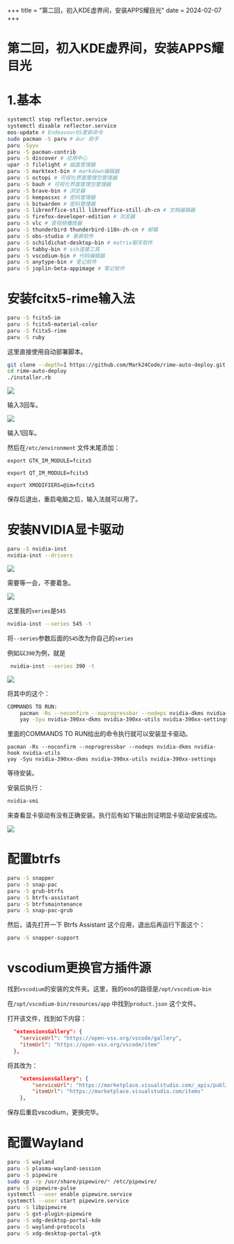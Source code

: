 +++
title = "第二回，初入KDE虚界间，安装APPS耀目光"
date = 2024-02-07
+++

# 第二回，初入KDE虚界间，安装APPS耀目光

# 1.基本

```bash
systemctl stop reflector.service
systemctl disable reflector.service
eos-update # EndeavourOS更新命令
sudo pacman -S paru # Aur 助手
paru -Syyu
paru -S pacman-contrib
paru -S discover # 应用中心
upar -S filelight # 磁盘管理器
paru -S marktext-bin # markdown编辑器
paru -S octopi # 可视化界面管理包管理器
paru -S bauh # 可视化界面管理包管理器
paru -S brave-bin # 浏览器
paru -S keepassxc # 密码管理器
paru -S bitwarden # 密码管理器
paru -S libreoffice-still libreoffice-still-zh-cn # 文档编辑器
paru -S firefox-developer-edition # 浏览器
paru -S vlc # 音视频播放器
paru -S thunderbird thunderbird-i18n-zh-cn # 邮箱
paru -S obs-studio # 录屏软件
paru -S schildichat-desktop-bin # matrix聊天软件
paru -S tabby-bin # ssh连接工具
paru -S vscodium-bin # 代码编辑器
paru -S anytype-bin # 笔记软件
paru -S joplin-beta-appimage # 笔记软件
```

# 安装fcitx5-rime输入法

```bash
paru -S fcitx5-im
paru -S fcitx5-material-color
paru -S fcitx5-rime
paru -S ruby
```

这里直接使用自动部署脚本。

```bash
git clone --depth=1 https://github.com/Mark24Code/rime-auto-deploy.git --branch latest
cd rime-auto-deploy
./installer.rb
```

![](https://img.0pt.icu/learn/linux-trip/2/1.png)

输入3回车。

![](https://img.0pt.icu/learn/linux-trip/2/2.png)

输入1回车。

然后在`/etc/environment` 文件末尾添加：

```/etc/environment
export GTK_IM_MODULE=fcitx5

export QT_IM_MODULE=fcitx5

export XMODIFIERS=@im=fcitx5
```

保存后退出，重启电脑之后，输入法就可以用了。

# 安装NVIDIA显卡驱动

```bash
paru -S nvidia-inst
nvidia-inst --drivers
```

![](https://img.0pt.icu/learn/linux-trip/2/3.png)

需要等一会，不要着急。

![](https://img.0pt.icu/learn/linux-trip/2/4.png)

这里我的`series`是`545`

```bash
nvidia-inst --series 545 -t
```

将`--series`参数后面的`545`改为你自己的`series`

例如以`390`为例，就是

```bash
 nvidia-inst --series 390 -t
```

![](https://img.0pt.icu/learn/linux-trip/2/5.png)

将其中的这个：

```bash
COMMANDS TO RUN:
    pacman -Rs --noconfirm --noprogressbar --nodeps nvidia-dkms nvidia-hook nvidia-utils
    yay -Syu nvidia-390xx-dkms nvidia-390xx-utils nvidia-390xx-settings
```

里面的COMMANDS TO RUN给出的命令执行就可以安装显卡驱动。

```basg
pacman -Rs --noconfirm --noprogressbar --nodeps nvidia-dkms nvidia-hook nvidia-utils
yay -Syu nvidia-390xx-dkms nvidia-390xx-utils nvidia-390xx-settings
```

等待安装。

安装后执行：

```bash
nvidia-smi
```

来查看显卡驱动有没有正确安装。执行后有如下输出则证明显卡驱动安装成功。

![](https://img.0pt.icu/learn/linux-trip/2/6.png)

# 配置btrfs

```bash
paru -S snapper
paru -S snap-pac
paru -S grub-btrfs
paru -S btrfs-assistant
paru -S btrfsmaintenance
paru -S snap-pac-grub
```

然后，请先打开一下 Btrfs Assistant 这个应用，退出后再运行下面这个：

```bash
paru -S snapper-support
```

# vscodium更换官方插件源

找到`vscodium`的安装的文件夹。这里，我的eos的路径是`/opt/vscodium-bin`

在`/opt/vscodium-bin/resources/app` 中找到`product.json` 这个文件。

打开该文件，找到如下内容：

```product.json
  "extensionsGallery": {
    "serviceUrl": "https://open-vsx.org/vscode/gallery",
    "itemUrl": "https://open-vsx.org/vscode/item"
  },
```

将其改为：

```product.json
    "extensionsGallery": {
        "serviceUrl": "https://marketplace.visualstudio.com/_apis/public/gallery",
        "itemUrl": "https://marketplace.visualstudio.com/items"
    },
```

保存后重启vscodium，更换完毕。

# 配置Wayland

```bash
paru -S wayland
paru -S plasma-wayland-session
paru -S pipewire
sudo cp -rp /usr/share/pipewire/* /etc/pipewire/
paru -S pipewire-pulse
systemctl --user enable pipewire.service
systemctl --user start pipewire.service
paru -S libpipewire
paru -S gst-plugin-pipewire
paru -S xdg-desktop-portal-kde
paru -S wayland-protocols
paru -S xdg-desktop-portal-gtk
```

